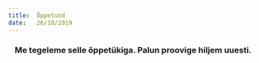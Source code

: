 ```yaml
---
title:  Õppetund
date:   26/10/2019
---
```


### <center>Me tegeleme selle õppetükiga. Palun proovige hiljem uuesti.</center>